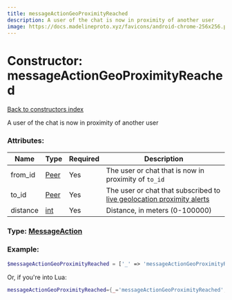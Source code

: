 ```yaml
---
title: messageActionGeoProximityReached
description: A user of the chat is now in proximity of another user
image: https://docs.madelineproto.xyz/favicons/android-chrome-256x256.png
---
```

# Constructor: messageActionGeoProximityReached  
[Back to constructors index](index.md)



A user of the chat is now in proximity of another user

### Attributes:

| Name     |    Type       | Required | Description |
|----------|---------------|----------|-------------|
|from\_id|[Peer](../types/Peer.md) | Yes|The user or chat that is now in proximity of `to_id`|
|to\_id|[Peer](../types/Peer.md) | Yes|The user or chat that subscribed to [live geolocation proximity alerts](https://core.telegram.org/api/live-location#proximity-alert)|
|distance|[int](../types/int.md) | Yes|Distance, in meters (0-100000)|



### Type: [MessageAction](../types/MessageAction.md)


### Example:

```php
$messageActionGeoProximityReached = ['_' => 'messageActionGeoProximityReached', 'from_id' => Peer, 'to_id' => Peer, 'distance' => int];
```  


Or, if you're into Lua:

```lua
messageActionGeoProximityReached={_='messageActionGeoProximityReached', from_id=Peer, to_id=Peer, distance=int}

```


